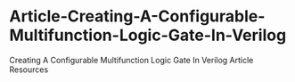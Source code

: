 # Article-Creating-A-Configurable-Multifunction-Logic-Gate-In-Verilog
Creating A Configurable Multifunction Logic Gate In Verilog Article Resources
